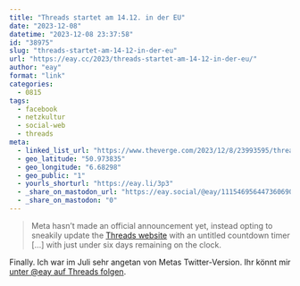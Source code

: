 ```yaml
---
title: "Threads startet am 14.12. in der EU"
date: "2023-12-08"
datetime: "2023-12-08 23:37:58"
id: "38975"
slug: "threads-startet-am-14-12-in-der-eu"
url: "https://eay.cc/2023/threads-startet-am-14-12-in-der-eu/"
author: "eay"
format: "link"
categories:
  - 0815
tags:
  - facebook
  - netzkultur
  - social-web
  - threads
meta:
  - linked_list_url: "https://www.theverge.com/2023/12/8/23993595/threads-meta-eu-europe-launch-date"
  - geo_latitude: "50.973835"
  - geo_longitude: "6.68298"
  - geo_public: "1"
  - yourls_shorturl: "https://eay.li/3p3"
  - _share_on_mastodon_url: "https://eay.social/@eay/111546956447360690"
  - _share_on_mastodon: "0"
---
```


> Meta hasn’t made an official announcement yet, instead opting to sneakily update the [Threads website](https://www.threads.net/) with an untitled countdown timer \[…\] with just under six days remaining on the clock. 

Finally. Ich war im Juli sehr angetan von Metas Twitter-Version. Ihr könnt mir [unter @eay auf Threads folgen](https://www.threads.net/@eay).
